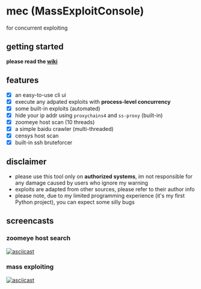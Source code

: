 # mec (MassExploitConsole)
for concurrent exploiting

## getting started

**please read the [wiki](https://github.com/jm33-m0/mec/wiki)**

## features

- [x] an easy-to-use cli ui
- [x] execute any adpated exploits with **process-level concurrency**
- [x] some built-in exploits (automated)
- [x] hide your ip addr using `proxychains4` and `ss-proxy` (built-in)
- [x] zoomeye host scan (10 threads)
- [x] a simple baidu crawler (multi-threaded)
- [x] censys host scan
- [x] built-in ssh bruteforcer

## disclaimer

- please use this tool only on **authorized systems**, im not responsible for any damage caused by users who ignore my warning
- exploits are adapted from other sources, please refer to their author info
- please note, due to my limited programming experience (it's my first Python project), you can expect some silly bugs

## screencasts

### zoomeye host search

[![asciicast](https://asciinema.org/a/7u8PQvAHqwo7WtrVqHMD9lKNX.svg)](https://asciinema.org/a/7u8PQvAHqwo7WtrVqHMD9lKNX)

### mass exploiting

[![asciicast](https://asciinema.org/a/FLHdaiUXcufduNwmu0tmxM5pD.svg)](https://asciinema.org/a/FLHdaiUXcufduNwmu0tmxM5pD)
